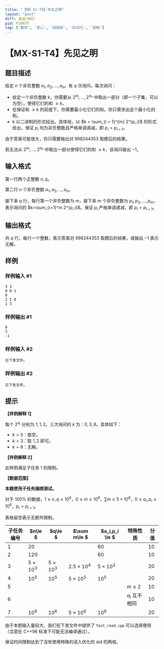 ```yaml
---
title: "【MX-S1-T4】先见之明"
layout: "post"
diff: 省选/NOI-
pid: P10675
tag: ['数学', '贪心', '线段树', 'O2优化', '进制']
---
```

# 【MX-S1-T4】先见之明
## 题目描述

给定 $n$ 个非负整数 $a_1, a_2, \ldots, a_n$。有 $q$ 次询问，每次询问：

- 给定一个非负整数 $k$，你需要从 $2^{a_1}, \ldots, 2^{a_n}$ 中取出一部分（即一个子集，可以为空），使得它们的和 $\ge k$。
- 在保证和 $\ge k$ 的前提下，你需要最小化它们的和。你只需求出这个最小化的和。
- $k$ 以二进制的形式给出，具体地，以 $k = \sum_{i = 1}^{m} 2^{p_i}$ 的形式给出，保证 $p_i$ 均为非负整数且严格单调递减，即 $p_i > p_{i + 1}$。

由于答案可能很大，你只需要输出对 $998244353$ 取模后的结果。

若无法从 $2^{a_1}, \ldots, 2^{a_n}$ 中取出一部分使得它们的和 $\ge k$，该询问输出 $-1$。
## 输入格式

第一行两个正整数 $n,q$。

第二行 $n$ 个非负整数 $a_1,a_2,\dots,a_n$。

接下来 $q$ 行，每行第一个非负整数为 $m$，接下来 $m$ 个非负整数为 $p_1,p_2,\dots,p_m$，表示询问的 $k=\sum_{i=1}^m 2^{p_i}$。保证 $p_i$ 严格单调递减，即 $p_i>p_{i+1}$。
## 输出格式

共 $q$ 行，每行一个整数，表示答案对 $998244353$ 取模后的结果，或输出 $-1$ 表示无解。
## 样例

### 样例输入 #1
```
3 3
0 0 1
0
2 1 0
1 3

```
### 样例输出 #1
```
0
3
-1

```
### 样例输入 #2
```
见下发文件。
```
### 样例输出 #2
```
见下发文件。
```
## 提示

__【样例解释 1】__

每个 $2^{a_i}$ 分别为 $1, 1, 2$。三次询问的 $k$ 为：$0,3,8$。具体如下：
- $k = 0$：取空。
- $k = 3$：取 $1, 2$ 即可。
- $k = 8$：无解。

__【样例解释 2】__

此样例满足子任务 $1$ 的限制。

__【数据范围】__

__本题使用子任务捆绑测试。__

对于 $100\%$ 的数据，$1\le n,q\le 10^6$，$0\le m\le 10^6$，$\sum m\le 5\times 10^6$，$0\le a_i,p_i\le 10^6$，$p_i>p_{i+1}$。

表格留空表示无额外限制。

| 子任务编号 | $n\le $        | $q\le $        | $\sum m\le $     | $a_i,p_i \le $ | 特殊性质       | 分值 |
| ---------- | -------------- | -------------- | ---------------- | -------------- | -------------- | ---- |
| $1$        | $20$           |                |                  | $60$           |                | $10$ |
| $2$        | $120$          |                |                  | $60$           |                | $10$ |
| $3$        | $5\times 10^3$ | $5\times 10^3$ | $2.5\times 10^4$ | $5\times 10^3$ |                | $20$ |
| $4$        | $10^5$         | $10^5$         | $5\times 10^5$   | $10^5$         |                | $20$ |
| $5$        |                |                |                  |                | $m\le 2$       | $10$ |
| $6$        |                |                |                  |                | $a_i$ 互不相同 | $10$ |
| $7$        | $10^6$         | $10^6$         | $5\times 10^6$   | $10^6$         |                | $20$ |

由于本题输入量较大，我们在下发文件中提供了 `fast_read.cpp` 可以选择使用（注意在 C++98 标准下可能无法编译通过）。

保证时间限制达到了没有使用特殊的读入优化的 std 的两倍。
